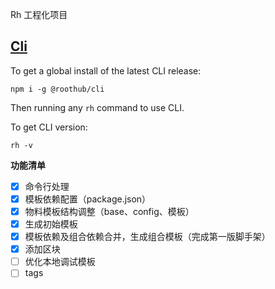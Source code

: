Rh 工程化项目

## [Cli](./packages/cli/README.md)

To get a global install of the latest CLI release:

```shell
npm i -g @roothub/cli
```

Then running any `rh` command to use CLI.


To get CLI version:

```shell
rh -v
```

**功能清单**

- [x] 命令行处理  
- [x] 模板依赖配置（package.json）    
- [x] 物料模板结构调整（base、config、模板）
- [x] 生成初始模板
- [x] 模板依赖及组合依赖合并，生成组合模板（完成第一版脚手架）
- [x] 添加区块
- [ ] 优化本地调试模板
- [ ] tags
